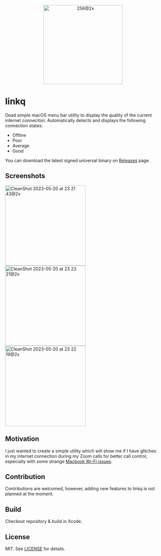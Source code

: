 <div align="center">
<img width="256" alt="256@2x" src="https://github.com/Renset/linkq/assets/364877/8fe64119-8b98-4b2d-8ceb-c3e6331e44c3">

</div>


# linkq
Dead simple macOS menu bar utility to display the quality of the current internet conneciton.
Automatically detects and displays the following connection states:
- Offline
- Poor
- Average
- Good

You can download the latest signed universal binary on [Releases](https://github.com/Renset/linkq/releases) page.

## Screenshots

<img width="260" alt="CleanShot 2023-05-20 at 23 21 43@2x" src="https://github.com/Renset/linkq/assets/364877/460c9a7e-775f-49bf-82f2-fd12a6af78ac">

<img width="260" alt="CleanShot 2023-05-20 at 23 23 21@2x" src="https://github.com/Renset/linkq/assets/364877/524ae5ce-3c44-449e-b7cf-7224b2858538">

<img width="260" alt="CleanShot 2023-05-20 at 23 22 19@2x" src="https://github.com/Renset/linkq/assets/364877/e814ac4e-6910-4e52-b094-335825454b7b">


## Motivation
I just wanted to create a simple utility which will show me if I have glitches in my internet connection during my Zoom calls for better call control, especially with some strange [Macbook Wi-Fi issues](https://developer.apple.com/forums/thread/97805).

## Contribution
Contributions are welcomed, however, adding new features to linkq is not planned at the moment.

## Build
Checkout repository & build in Xcode.

## License
MIT. See [LICENSE](https://github.com/Renset/linkq/blob/main/LICENSE) for details.
